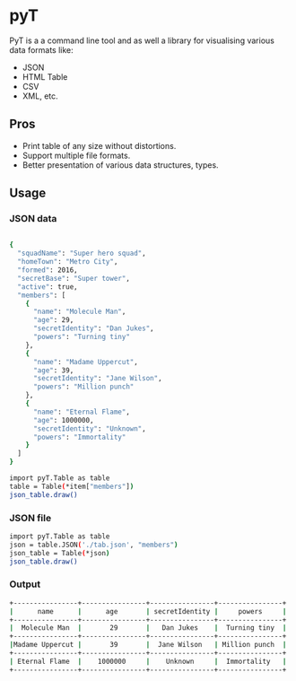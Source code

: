 # pyT
PyT is a a  command line tool and as well a library for visualising various data formats like:
- JSON
- HTML Table
- CSV
- XML, etc.
## Pros
- Print table of any size without distortions.
- Support multiple file formats.
- Better presentation of various data structures, types. 

## Usage
### JSON data
```sh

{
  "squadName": "Super hero squad",
  "homeTown": "Metro City",
  "formed": 2016,
  "secretBase": "Super tower",
  "active": true,
  "members": [
    {
      "name": "Molecule Man",
      "age": 29,
      "secretIdentity": "Dan Jukes",
      "powers": "Turning tiny"
    },
    {
      "name": "Madame Uppercut",
      "age": 39,
      "secretIdentity": "Jane Wilson",
      "powers": "Million punch"
    },
    {
      "name": "Eternal Flame",
      "age": 1000000,
      "secretIdentity": "Unknown",
      "powers": "Immortality"
    }
  ]
}
```
```sh
import pyT.Table as table
table = Table(*item["members"])
json_table.draw()
```
### JSON file
```sh
import pyT.Table as table
json = table.JSON('./tab.json', "members")
json_table = Table(*json)
json_table.draw()
```
### Output
```sh
+----------------+----------------+----------------+----------------+
|      name      |      age       | secretIdentity |     powers     |
+----------------+----------------+----------------+----------------+
|  Molecule Man  |       29       |   Dan Jukes    |  Turning tiny  |
+----------------+----------------+----------------+----------------+
|Madame Uppercut |       39       |  Jane Wilson   | Million punch  |
+----------------+----------------+----------------+----------------+
| Eternal Flame  |    1000000     |    Unknown     |  Immortality   |
+----------------+----------------+----------------+----------------+
```
